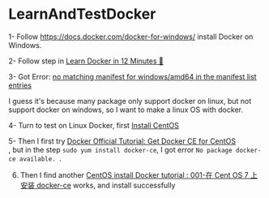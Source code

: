 # LearnAndTestDocker

1- Follow https://docs.docker.com/docker-for-windows/ install Docker on Windows. 

2- Follow step in [Learn Docker in 12 Minutes 🐳](https://www.youtube.com/watch?v=YFl2mCHdv24) 

3- Got Error: [no matching manifest for windows/amd64 in the manifest list entries](https://stackoverflow.com/questions/48066994/docker-no-matching-manifest-for-windows-amd64-in-the-manifest-list-entries) 

I guess it's because many package only support docker on linux, but not support docker on windows, so I want to make a linux OS with docker.

4- Turn to test on Linux Docker, first [Install CentOS](http://blog.itist.tw/2014/07/centos7-prepare.html)

5- Then I first try [Docker Official Tutorial: Get Docker CE for CentOS](https://docs.docker.com/install/linux/docker-ce/centos/) <br/> 
, but in the step `sudo yum install docker-ce`, I got error `No package docker-ce available. `.

6. Then I find another [CentOS install Docker tutorial : 
001-在 Cent OS 7 上安装 docker-ce]() works, and install successfully



